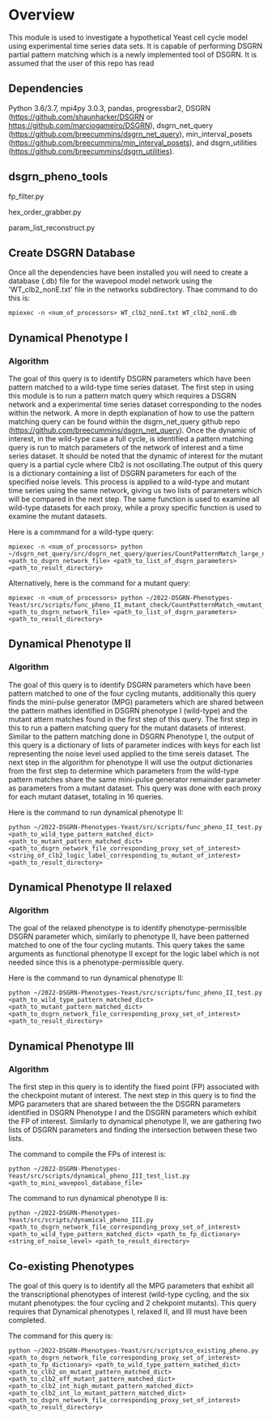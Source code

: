 # Overview

This module is used to investigate a hypothetical Yeast cell cycle model using experimental time series data sets. It is capable of performing DSGRN partial pattern matching which is a newly implemented tool of DSGRN. It is assumed that the user of this repo has read 

## Dependencies
Python 3.6/3.7, mpi4py 3.0.3, pandas, progressbar2, DSGRN (https://github.com/shaunharker/DSGRN or https://github.com/marciogameiro/DSGRN), dsgrn_net_query (https://github.com/breecummins/dsgrn_net_query), min_interval_posets (https://github.com/breecummins/min_interval_posets), and dsgrn_utilities (https://github.com/breecummins/dsgrn_utilities).




## dsgrn_pheno_tools

fp_filter.py

hex_order_grabber.py

param_list_reconstruct.py


## Create DSGRN Database

Once all the dependencies have been installed you will need to create a database (.db) file for the wavepool model network using the 'WT_clb2_nonE.txt' file in the networks subdirectory.
Thae command to do this is:

```
mpiexec -n <num_of_processors> WT_clb2_nonE.txt WT_clb2_nonE.db
```

## Dynamical Phenotype I
### Algorithm 

The goal of this query is to identify DSGRN parameters which have been pattern matched to a wild-type time series dataset.
The first step in using this module is to run a pattern match query which requires a DSGRN network and a experimental time series dataset corresponding to the nodes within the network. A more in depth explanation of how to use the pattern matching query can be found within the dsgrn_net_query github repo (https://github.com/breecummins/dsgrn_net_query). Once the dynamic of interest, in the wild-type case a full cycle, is identified a pattern matching query is run to match parameters of the network of interest and a time series dataset. It should be noted that the dynamic of interest for the mutant query is a partial cycle where Clb2 is not oscillating.The output of this query is a dictionary containing a list of DSGRN parameters for each of the specified noise levels. This process is applied to a wild-type and mutant time series using the same network, giving us two lists of parameters which will be compared in the next step. The same function is used to examine all wild-type datasets for each proxy, while a proxy specific function is used to examine the mutant datasets.

Here is a commmand for a wild-type query:
```
mpiexec -n <num_of_processors> python ~/dsgrn_net_query/src/dsgrn_net_query/queries/CountPatternMatch_large_networks_parameter_indices.py <path_to_dsgrn_network_file> <path_to_list_of_dsgrn_parameters> <path_to_result_directory>
```

Alternatively, here is the command for a mutant query:

```
mpiexec -n <num_of_processors> python ~/2022-DSGRN-Phenotypes-Yeast/src/scripts/func_pheno_II_mutant_check/CountPatternMatch_<mutant_name>.py <path_to_dsgrn_network_file> <path_to_list_of_dsgrn_parameters> <path_to_result_directory>
```





## Dynamical Phenotype II
### Algorithm 

The goal of this query is to identify DSGRN parameters which have been pattern matched to one of the four cycling mutants, additionally this query finds the mini-pulse generator (MPG) parameters which are shared between the pattern mathes identified in DSGRN phenotype I (wild-type) and the mutant attern matches found in the first step of this query.
The first step in this to run a pattern matching query for the mutant datasets of interest. Similar to the pattern matching done in DSGRN Phenotype I, the output of this query is a dictionary of lists of parameter indices with keys for each list representing the noise level used applied to the time sereis dataset. The next step in the algorithm for phenotype II will use the output dictionaries from the first step to determine which parameters from the wild-type pattern matches share the same mini-pulse generator remainder parameter as parameters from a mutant dataset. This query was done with each proxy for each mutant dataset, totaling in 16 queries. 

Here is the command to run dynamical phenotype II:
```
python ~/2022-DSGRN-Phenotypes-Yeast/src/scripts/func_pheno_II_test.py <path_to_wild_type_pattern_matched_dict> <path_to_mutant_pattern_matched_dict>  <path_to_dsgrn_network_file_corresponding_proxy_set_of_interest> <string_of_clb2_logic_label_corresponding_to_mutant_of_interest> <path_to_result_directory>
```

## Dynamical Phenotype II relaxed
### Algorithm

The goal of the relaxed phenotype is to identify phenotype-permissible DSGRN parameter which, similarly to phenotype II, have been patterned matched to one of the four cycling mutants. This query takes the same arguments as functional phenotype II except for the logic label which is not needed since this is a phenotype-permissible query. 

Here is the command to run dynamical phenotype II:
```
python ~/2022-DSGRN-Phenotypes-Yeast/src/scripts/func_pheno_II_test.py <path_to_wild_type_pattern_matched_dict> <path_to_mutant_pattern_matched_dict>  <path_to_dsgrn_network_file_corresponding_proxy_set_of_interest> <path_to_result_directory>
```



## Dynamical Phenotype III
### Algorithm 

The first step in this query is to identify the fixed point (FP) associated with the checkpoint mutant of interest. The next step in this query is to find the MPG parameters that are shared between the the DSGRN parameters identified in DSGRN Phenotype I and the DSGRN parameters which exhibit the FP of interest. Similarly to dynamical phenotype II, we are gathering two lists of DSGRN parameters and finding the intersection between these two lists. 

The command to compile the FPs of interest is:

```
python ~/2022-DSGRN-Phenotypes-Yeast/src/scripts/dynamical_pheno_III_test_list.py <path_to_mini_wavepool_database_file>
```

The command to run dynamical phenotype II is:

```
python ~/2022-DSGRN-Phenotypes-Yeast/src/scripts/dynamical_pheno_III.py <path_to_dsgrn_network_file_corresponding_proxy_set_of_interest> <path_to_wild_type_pattern_matched_dict> <path_to_fp_dictionary> <string_of_noise_level> <path_to_result_directory> 
```


## Co-existing Phenotypes

The goal of this query is to identify all the MPG parameters that exhibit all the transcriptional phenotypes of interest (wild-type cycling, and the six mutant phenotypes: the four cycling and 2 chekpoint mutants). This query requires that Dynamical phenotypes I, relaxed II, and III must have been completed.

The command for this query is:
```
python ~/2022-DSGRN-Phenotypes-Yeast/src/scripts/co_existing_pheno.py <path_to_dsgrn_network_file_corresponding_proxy_set_of_interest> <path_to_fp_dictionary> <path_to_wild_type_pattern_matched_dict> <path_to_clb2_on_mutant_pattern_matched_dict> <path_to_clb2_off_mutant_pattern_matched_dict> <path_to_clb2_int_high_mutant_pattern_matched_dict> <path_to_clb2_int_lo_mutant_pattern_matched_dict>  <path_to_dsgrn_network_file_corresponding_proxy_set_of_interest> <path_to_result_directory>
```
